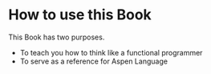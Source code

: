 # How to use this Book

This Book has two purposes.

* To teach you how to think like a functional programmer
* To serve as a reference for Aspen Language

